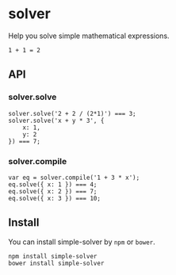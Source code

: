 solver
============

Help you solve simple mathematical expressions.

    1 + 1 = 2

API
--

### solver.solve

    solver.solve('2 + 2 / (2*1)') === 3;
    solver.solve('x + y * 3', {
        x: 1,
        y: 2
    }) === 7;

### solver.compile

    var eq = solver.compile('1 + 3 * x');
    eq.solve({ x: 1 }) === 4;
    eq.solve({ x: 2 }) === 7;
    eq.solve({ x: 3 }) === 10;

Install
--

You can install simple-solver by `npm` or `bower`.

    npm install simple-solver
    bower install simple-solver

